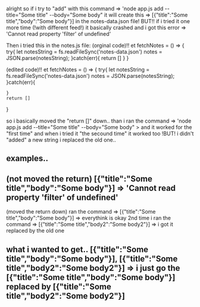 alright so if i try to "add" with this command => 'node app.js add --title="Some title" --body="Some body"
it will create this => [{"title":"Some title","body":"Some body"}] in the notes-data.json file!
BUT!!
if i tried it one more time (!with different feed!) it basically crashed and i got this error => 'Cannot read property 'filter' of undefined'

Then i tried this in the notes.js file:
(orginal code)!!
et fetchNotes = () => {
    try{
        let notesString = fs.readFileSync('notes-data.json')
        notes = JSON.parse(notesString); 
    }catch(err){
        return []
    }
}

(edited code)!!
et fetchNotes = () => {
    try{
        let notesString = fs.readFileSync('notes-data.json') 
        notes = JSON.parse(notesString);
    }catch(err){
    
    }
    return []
}

so i basically moved the "return []" down..
than i ran the command => 'node app.js add --title="Some title" --body="Some body" > and it worked for the "first time" and when i tried it "the secound time" it worked too !BUT! i didn't "added" a new string i replaced the old one..


examples..
----------------------
(not moved the return)
[{"title":"Some title","body":"Some body"}] => 'Cannot read property 'filter' of undefined'
----------------------
(moved the return down)
 ran the command => [{"title":"Some title","body":"Some body"}] => everythink is okay
 2nd time i ran the command => [{"title":"Some title","body2":"Some body2"}] => i got it replaced by the old one

 what i wanted to get..
 [{"title":"Some title","body":"Some body"}], [{"title":"Some title","body2":"Some body2"}] =>
 i just go the [{"title":"Some title","body":"Some body"}] replaced by [{"title":"Some title","body2":"Some body2"}]
----------------------
 
